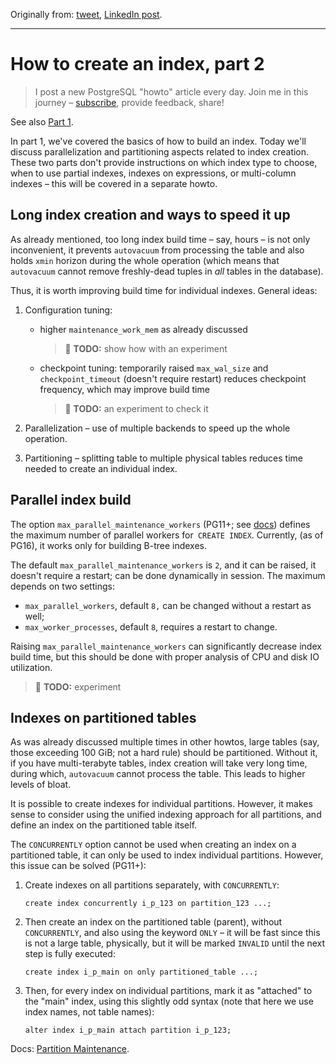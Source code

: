 Originally from: [tweet](https://twitter.com/samokhvalov/status/1729152164403249462), [LinkedIn post]().

---

# How to create an index, part 2

> I post a new PostgreSQL "howto" article every day. Join me in this
> journey – [subscribe](https://twitter.com/samokhvalov/), provide feedback, share!

See also [Part 1](0061_how_to_create_an_index_part_1.md).

In part 1, we've covered the basics of how to build an index. Today we'll discuss parallelization and partitioning
aspects related to index creation. These two parts don't provide instructions on which index type to choose, when to use
partial indexes, indexes on expressions, or multi-column indexes – this will be covered in a separate howto.

## Long index creation and ways to speed it up

As already mentioned, too long index build time – say, hours – is not only inconvenient, it prevents `autovacuum` from
processing the table and also holds `xmin` horizon during the whole operation (which means that `autovacuum` cannot
remove freshly-dead tuples in *all* tables in the database).

Thus, it is worth improving build time for individual indexes. General ideas:

1. Configuration tuning:

   - higher `maintenance_work_mem` as already discussed
     > 🎯 **TODO:** show how with an experiment
   - checkpoint tuning: temporarily raised `max_wal_size` and `checkpoint_timeout` (doesn't require restart) reduces
     checkpoint frequency, which may improve build time
     > 🎯 **TODO:**  an experiment to check it

2. Parallelization – use of multiple backends to speed up the whole operation.

3. Partitioning – splitting table to multiple physical tables reduces time needed to create an individual index.

## Parallel index build

The option `max_parallel_maintenance_workers`
(PG11+; see [docs](https://postgresqlco.nf/doc/en/param/max_parallel_maintenance_workers/)) defines the maximum number
of parallel workers for` CREATE INDEX`. Currently, (as of PG16), it works only for building B-tree indexes.

The default `max_parallel_maintenance_workers` is `2`, and it can be raised, it doesn't require a restart; can be done
dynamically in session. The maximum depends on two settings:

- `max_parallel_workers`, default `8,` can be changed without a restart as well;
- `max_worker_processes`, default `8`, requires a restart to change.

Raising `max_parallel_maintenance_workers` can significantly decrease index build time, but this
should be done with proper analysis of CPU and disk IO utilization.

> 🎯 **TODO:**  experiment

## Indexes on partitioned tables

As was already discussed multiple times in other howtos, large tables (say, those exceeding 100 GiB; not a hard rule)
should be partitioned. Without it, if you have multi-terabyte tables, index creation will take very long time, during
which, `autovacuum` cannot process the table. This leads to higher levels of bloat.

It is possible to create indexes for individual partitions. However, it makes sense to consider using the unified
indexing approach for all partitions, and define an index on the partitioned table itself.

The `CONCURRENTLY` option cannot be used when creating an index on a partitioned table, it can only be used to index
individual partitions. However, this issue can be solved (PG11+):

1. Create indexes on all partitions separately, with `CONCURRENTLY`:

   ```
   create index concurrently i_p_123 on partition_123 ...;
   ```

2. Then create an index on the partitioned table (parent), without `CONCURRENTLY`, and also using the keyword `ONLY` –
   it will be fast since this is not a large table, physically, but it will be marked `INVALID` until the next step is
   fully executed:

   ```
   create index i_p_main on only partitioned_table ...;
   ```

3. Then, for every index on individual partitions, mark it as "attached" to the "main" index, using this slightly odd
   syntax (note that here we use index names, not table names):

   ```
   alter index i_p_main attach partition i_p_123;
   ```

Docs:
[Partition Maintenance](https://postgresql.org/docs/current/ddl-partitioning.html#DDL-PARTITIONING-DECLARATIVE-MAINTENANCE).
